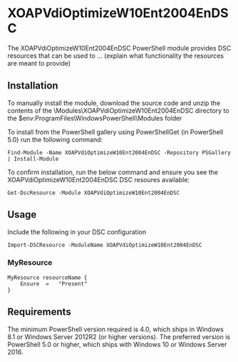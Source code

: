 # XOAPVdiOptimizeW10Ent2004EnDSC

The XOAPVdiOptimizeW10Ent2004EnDSC PowerShell module provides
DSC resources that can be used to ... (explain what functionality the resources are meant to provide)

## Installation

To manually install the module, download the source code and unzip the contents
of the \Modules\XOAPVdiOptimizeW10Ent2004EnDSC directory to the
$env:ProgramFiles\WindowsPowerShell\Modules folder

To install from the PowerShell gallery using PowerShellGet (in PowerShell 5.0)
run the following command:

    Find-Module -Name XOAPVdiOptimizeW10Ent2004EnDSC -Repository PSGallery | Install-Module

To confirm installation, run the below command and ensure you see the
XOAPVdiOptimizeW10Ent2004EnDSC DSC resoures available:

    Get-DscResource -Module XOAPVdiOptimizeW10Ent2004EnDSC

## Usage

Include the following in your DSC configuration

    Import-DSCResource -ModuleName XOAPVdiOptimizeW10Ent2004EnDSC

### MyResource

    MyResource resourceName {
        Ensure  =   "Present"
    }

## Requirements

The minimum PowerShell version required is 4.0, which ships in Windows 8.1
or Windows Server 2012R2 (or higher versions). The preferred version is
PowerShell 5.0 or higher, which ships with Windows 10 or Windows Server 2016.
